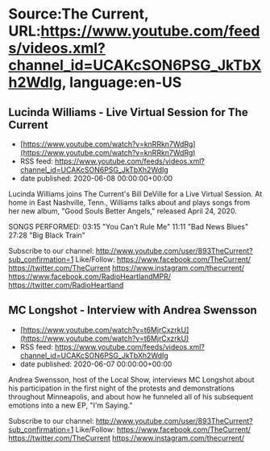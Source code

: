 # Source:The Current, URL:https://www.youtube.com/feeds/videos.xml?channel_id=UCAKcSON6PSG_JkTbXh2WdIg, language:en-US

## Lucinda Williams - Live Virtual Session for The Current
 - [https://www.youtube.com/watch?v=knRRkn7WdRg](https://www.youtube.com/watch?v=knRRkn7WdRg)
 - RSS feed: https://www.youtube.com/feeds/videos.xml?channel_id=UCAKcSON6PSG_JkTbXh2WdIg
 - date published: 2020-06-08 00:00:00+00:00

Lucinda Williams joins The Current's Bill DeVille for a Live Virtual Session. At home in East Nashville, Tenn., Williams talks about and plays songs from her new album, "Good Souls Better Angels," released April 24, 2020.

SONGS PERFORMED:
03:15 "You Can't Rule Me"
11:11 "Bad News Blues"
27:28 "Big Black Train"

Subscribe to our channel:
http://www.youtube.com/user/893TheCurrent?sub_confirmation=1
Like/Follow:
https://www.facebook.com/TheCurrent/
https://twitter.com/TheCurrent
https://www.instagram.com/thecurrent/
https://www.facebook.com/RadioHeartlandMPR/
https://twitter.com/RadioHeartland

## MC Longshot - Interview with Andrea Swensson
 - [https://www.youtube.com/watch?v=t6MjrCxzrkU](https://www.youtube.com/watch?v=t6MjrCxzrkU)
 - RSS feed: https://www.youtube.com/feeds/videos.xml?channel_id=UCAKcSON6PSG_JkTbXh2WdIg
 - date published: 2020-06-07 00:00:00+00:00

Andrea Swensson, host of the Local Show, interviews MC Longshot about his participation in the first night of the protests and demonstrations throughout Minneapolis, and about how he funneled all of his subsequent emotions into a new EP, "I'm Saying."

Subscribe to our channel:
http://www.youtube.com/user/893TheCurrent?sub_confirmation=1
Like/Follow:
https://www.facebook.com/TheCurrent/
https://twitter.com/TheCurrent
https://www.instagram.com/thecurrent/

